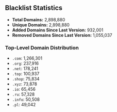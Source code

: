## Blacklist Statistics

- **Total Domains:** 2,898,880
- **Unique Domains:** 2,898,880
- **Added Domains Since Last Version:** 932,001
- **Removed Domains Since Last Version:** 1,055,037

### Top-Level Domain Distribution

-  `.com`: 1,266,301
-  `.org`: 237,916
-  `.net`: 178,241
-  `.top`: 100,937
-  `.shop`: 75,834
-  `.xyz`: 73,878
-  `.io`: 65,456
-  `.ru`: 57,328
-  `.info`: 50,508
-  `.pl`: 49,042
